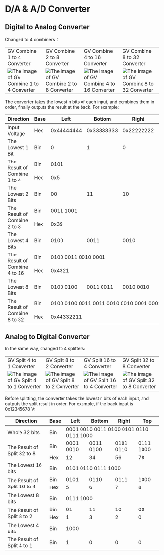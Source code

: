 # D/A & A/D Converter <Badge text="v1.0" type="info"/>

## Digital to Analog Converter

Changed to 4 combiners：

<table :class="$style.img_width_100">
    <tbody>
        <tr>
            <td>GV Combine<br/>1 to 4 Converter</td>
            <td>GV Combine<br/>2 to 8 Converter</td>
            <td>GV Combine<br/>4 to 16 Converter</td>
            <td>GV Combine<br/>8 to 32 Converter</td>
        </tr>
        <tr>
            <td><img src="/images/base/shift/GVDigitalToAnalogConverterBlock1-4.webp" alt="The image of GV Combine 1 to 4 Converter"/></td>
            <td><img src="/images/base/shift/GVDigitalToAnalogConverterBlock2-8.webp" alt="The image of GV Combine 2 to 8 Converter"/></td>
            <td><img src="/images/base/shift/GVDigitalToAnalogConverterBlock4-16.webp" alt="The image of GV Combine 4 to 16 Converter"/></td>
            <td><img src="/images/base/shift/GVDigitalToAnalogConverterBlock8-32.webp" alt="The image of GV Combine 8 to 32 Converter"/></td>
        </tr>
    </tbody>
</table>
The converter takes the lowest n bits of each input, and combines them in order, finally outputs the result at the back. For example:

<table :class="$style.td_center">
    <thead>
        <tr>
            <th>Direction</th>
            <th>Base</th>
            <th>Left</th>
            <th>Bottom</th>
            <th>Right</th>
            <th>Top</th>
        </tr>
    </thead>
    <tbody>
        <tr>
            <td>Input Voltage</td>
            <td>Hex</td>
            <td class="mono">0x44444444</td>
            <td class="mono">0x33333333</td>
            <td class="mono">0x22222222</td>
            <td class="mono">0x11111111</td>
        </tr>
        <tr>
            <td>The Lowest 1 Bit</td>
            <td>Bin</td>
            <td class="mono gray">0</td>
            <td class="mono blue">1</td>
            <td class="mono green">0</td>
            <td class="mono red">1</td>
        </tr>
        <tr>
            <td rowspan="2">The Result of Combine 1 to 4</td>
            <td>Bin</td>
            <td colspan="4" class="mono"><span class="gray">0</span><span class="blue">1</span><span class="green">0</span><span class="red">1</span></td>
        </tr>
        <tr>
            <td>Hex</td>
            <td colspan="4" class="mono">0x5</td>
        </tr>
        <tr>
            <td>The Lowest 2 Bits</td>
            <td>Bin</td>
            <td class="mono gray">00</td>
            <td class="mono blue">11</td>
            <td class="mono green">10</td>
            <td class="mono red">01</td>
        </tr>
        <tr>
            <td rowspan="2">The Result of Combine 2 to 8</td>
            <td>Bin</td>
            <td colspan="4" class="mono"><span class="gray">00</span><span class="blue">11</span> <span class="green">10</span><span class="red">01</span></td>
        </tr>
        <tr>
            <td>Hex</td>
            <td colspan="4" class="mono">0x39</td>
        </tr>
        <tr>
            <td>The Lowest 4 Bits</td>
            <td>Bin</td>
            <td class="mono gray">0100</td>
            <td class="mono blue">0011</td>
            <td class="mono green">0010</td>
            <td class="mono red">0001</td>
        </tr>
        <tr>
            <td rowspan="2">The Result of Combine 4 to 16</td>
            <td>Bin</td>
            <td colspan="4" class="mono"><span class="gray">0100</span> <span class="blue">0011</span> <span class="green">0010</span> <span class="red">0001</span></td>
        </tr>
        <tr>
            <td>Hex</td>
            <td colspan="4" class="mono">0x4321</td>
        </tr>
        <tr>
            <td>The Lowest 8 Bits</td>
            <td>Bin</td>
            <td class="mono gray">0100 0100</td>
            <td class="mono blue">0011 0011</td>
            <td class="mono green">0010 0010</td>
            <td class="mono red">0001 0001</td>
        </tr>
        <tr>
            <td rowspan="2" style="border-bottom-left-radius: 8px;">The Result of Combine 8 to 32</td>
            <td>Bin</td>
            <td colspan="4" class="mono"><span class="gray">0100 0100</span> <span class="blue">0011 0011</span> <span class="green">0010 0010</span> <span class="red">0001 0001</span></td>
        </tr>
        <tr>
            <td style="border-radius: 0;">Hex</td>
            <td colspan="4" class="mono">0x44332211</td>
        </tr>
    </tbody>
</table>

## Analog to Digital Converter

In the same way, changed to 4 splitters:

<table :class="$style.img_width_100">
    <tbody>
        <tr>
            <td>GV Split 4 to<br/> 1 Converter</td>
            <td>GV Split 8 to<br/> 2 Converter</td>
            <td>GV Split 16 to<br/> 4 Converter</td>
            <td>GV Split 32 to<br/> 8 Converter</td>
        </tr>
        <tr>
            <td><img src="/images/base/shift/GVDigitalToAnalogConverterBlock1-4.webp" alt="The image of GV Split 4 to 1 Converter"/></td>
            <td><img src="/images/base/shift/GVDigitalToAnalogConverterBlock2-8.webp" alt="The image of GV Split 8 to 2 Converter"/></td>
            <td><img src="/images/base/shift/GVDigitalToAnalogConverterBlock4-16.webp" alt="The image of GV Split 16 to 4 Converter"/></td>
            <td><img src="/images/base/shift/GVDigitalToAnalogConverterBlock8-32.webp" alt="The image of GV Split 32 to 8 Converter"/></td>
        </tr>
    </tbody>
</table>

Before splitting, the converter takes the lowest n bits of each input, and outputs the split result in order. For example, if the back input is 0x12345678 V:

<table :class="$style.td_center">
    <thead>
        <tr>
            <th>Direction</th>
            <th>Base</th>
            <th>Left</th>
            <th>Bottom</th>
            <th>Right</th>
            <th>Top</th>
        </tr>
    </thead>
    <tbody>
        <tr>
            <td>Whole 32 bits</td>
            <td>Bin</td>
            <td colspan="4" class="mono"><span class="gray">0001 0010</span> <span class="blue">0011 0100</span> <span class="green">0101 0110</span> <span class="red">0111 1000</span></td>
        </tr>
        <tr>
            <td rowspan="2">The Result of Split 32 to 8</td>
            <td>Bin</td>
            <td class="mono gray">0001 0010</td>
            <td class="mono blue">0011 0100</td>
            <td class="mono green">0101 0110</td>
            <td class="mono red">0111 1000</td>
        </tr>
        <tr>
            <td>Hex</td>
            <td class="mono gray">12</td>
            <td class="mono blue">34</td>
            <td class="mono green">56</td>
            <td class="mono red">78</td>
        </tr>
        <tr>
            <td>The Lowest 16 bits</td>
            <td>Bin</td>
            <td colspan="4" class="mono"><span class="gray">0101</span> <span class="blue">0110</span> <span class="green">0111</span> <span class="red">1000</span></td>
        </tr>
        <tr>
            <td rowspan="2">The Result of Split 16 to 4</td>
            <td>Bin</td>
            <td class="mono gray">0101</td>
            <td class="mono blue">0110</td>
            <td class="mono green">0111</td>
            <td class="mono red">1000</td>
        </tr>
        <tr>
            <td>Hex</td>
            <td class="mono gray">5</td>
            <td class="mono blue">6</td>
            <td class="mono green">7</td>
            <td class="mono red">8</td>
        </tr>
        <tr>
            <td>The Lowest 8 bits</td>
            <td>Bin</td>
            <td colspan="4" class="mono"><span class="gray">01</span><span class="blue">11</span> <span class="green">10</span><span class="red">00</span></td>
        </tr>
        <tr>
            <td rowspan="2">The Result of Split 8 to 2</td>
            <td>Bin</td>
            <td class="mono gray">01</td>
            <td class="mono blue">11</td>
            <td class="mono green">10</td>
            <td class="mono red">00</td>
        </tr>
        <tr>
            <td>Hex</td>
            <td class="mono gray">1</td>
            <td class="mono blue">3</td>
            <td class="mono green">2</td>
            <td class="mono red">0</td>
        </tr>
        <tr>
            <td>The Lowest 4 bits</td>
            <td>Bin</td>
            <td colspan="4" class="mono"><span class="gray">1</span><span class="blue">0</span><span class="green">0</span><span class="red">0</span></td>
        </tr>
        <tr>
            <td>The Result of Split 4 to 1</td>
            <td>Bin</td>
            <td class="mono gray">1</td>
            <td class="mono blue">0</td>
            <td class="mono green">0</td>
            <td class="mono red">0</td>
        </tr>
    </tbody>
</table>

<style module>
.td_center th, .td_center td {
    text-align: center;
}
.img_width_100 img {
    width: 100%;
    image-rendering: pixelated;
    border-radius: 8px;
}
</style>